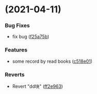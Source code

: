 #  (2021-04-11)


### Bug Fixes

* fix bug ([f25a75b](https://github.com/yanruoxinb/DailyRecord/commit/f25a75b9277b4bb23f5ce2929f408a0cb4a0328d))


### Features

* some record by read books ([c518e01](https://github.com/yanruoxinb/DailyRecord/commit/c518e01ecbbde7b262743b8c01ae3affe1abe26f))


### Reverts

* Revert "dd块" ([ff2e963](https://github.com/yanruoxinb/DailyRecord/commit/ff2e96381350093adbe5515d9b5a6bd13727b374))



